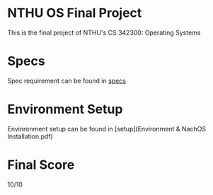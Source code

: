 # NTHU OS Final Project
This is the final project of NTHU's CS 342300: Operating Systems

# Specs 
Spec requirement can be found in [specs](112_OS_Final_Project.pdf)

# Environment Setup
Envinronment setup can be found in [setup](Environment & NachOS Installation.pdf)

# Final Score
10/10